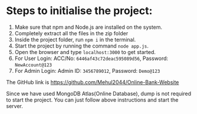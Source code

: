 # Steps to initialise the project:

1. Make sure that npm and Node.js are installed on the system.
2. Completely extract all the files in the zip folder
3. Inside the project folder, run `npm i` in the terminal.
4. Start the project by running the command `node app.js`.
5. Open the browser and type `localhost:3000` to get started.
6. For User Login: ACC/No: `6446af43c72deac595089d56`, Password: `NewAccount@123`
7. For Admin Login: Admin ID: `3456789012`, Password: `Demo@123`

The GitHub link is https://github.com/Mehul2044/Online-Bank-Website

Since we have used MongoDB Atlas(Online Database), dump is not required to start the project. You can just follow above instructions and start the server.